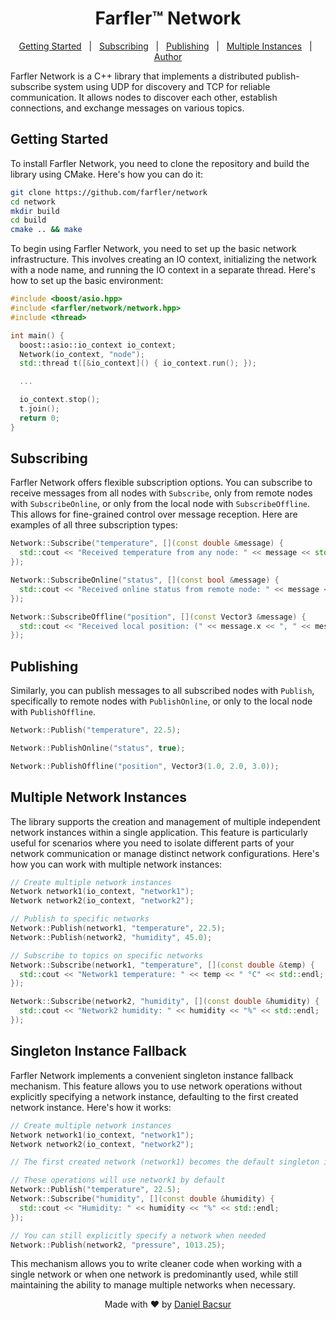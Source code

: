 <h1 align="center">Farfler&trade; Network</h1>

<p align="center">
  <a href="#getting-started">Getting Started</a> &#xa0; | &#xa0;
  <a href="#subscribing">Subscribing</a> &#xa0; | &#xa0;
  <a href="#publishing">Publishing</a> &#xa0; | &#xa0;
  <a href="#multiple-network-instances">Multiple Instances</a> &#xa0; | &#xa0;
  <a href="#author">Author</a>
</p>

Farfler Network is a C++ library that implements a distributed publish-subscribe system using UDP for discovery and TCP for reliable communication. It allows nodes to discover each other, establish connections, and exchange messages on various topics.

<h2 id="getting-started">Getting Started</h2>

To install Farfler Network, you need to clone the repository and build the library using CMake. Here's how you can do it:

```bash
git clone https://github.com/farfler/network
cd network
mkdir build
cd build
cmake .. && make
```

To begin using Farfler Network, you need to set up the basic network infrastructure. This involves creating an IO context, initializing the network with a node name, and running the IO context in a separate thread. Here's how to set up the basic environment:

```cxx
#include <boost/asio.hpp>
#include <farfler/network/network.hpp>
#include <thread>

int main() {
  boost::asio::io_context io_context;
  Network(io_context, "node");
  std::thread t([&io_context]() { io_context.run(); });

  ...

  io_context.stop();
  t.join();
  return 0;
}
```

<h2 id="subscribing">Subscribing</h2>

Farfler Network offers flexible subscription options. You can subscribe to receive messages from all nodes with `Subscribe`, only from remote nodes with `SubscribeOnline`, or only from the local node with `SubscribeOffline`. This allows for fine-grained control over message reception. Here are examples of all three subscription types:

```cxx
Network::Subscribe("temperature", [](const double &message) {
  std::cout << "Received temperature from any node: " << message << std::endl;
});

Network::SubscribeOnline("status", [](const bool &message) {
  std::cout << "Received online status from remote node: " << message << std::endl;
});

Network::SubscribeOffline("position", [](const Vector3 &message) {
  std::cout << "Received local position: (" << message.x << ", " << message.y << ", " << message.z << ")" << std::endl;
});
```

<h2 id="publishing">Publishing</h2>

Similarly, you can publish messages to all subscribed nodes with `Publish`, specifically to remote nodes with `PublishOnline`, or only to the local node with `PublishOffline`.

```cxx
Network::Publish("temperature", 22.5);

Network::PublishOnline("status", true);

Network::PublishOffline("position", Vector3(1.0, 2.0, 3.0));
```

<h2 id="multiple-network-instances">Multiple Network Instances</h2>

The library supports the creation and management of multiple independent network instances within a single application. This feature is particularly useful for scenarios where you need to isolate different parts of your network communication or manage distinct network configurations. Here's how you can work with multiple network instances:

```cxx
// Create multiple network instances
Network network1(io_context, "network1");
Network network2(io_context, "network2");

// Publish to specific networks
Network::Publish(network1, "temperature", 22.5);
Network::Publish(network2, "humidity", 45.0);

// Subscribe to topics on specific networks
Network::Subscribe(network1, "temperature", [](const double &temp) {
  std::cout << "Network1 temperature: " << temp << " °C" << std::endl;
});

Network::Subscribe(network2, "humidity", [](const double &humidity) {
  std::cout << "Network2 humidity: " << humidity << "%" << std::endl;
});
```

<h2 id="singleton-instance-fallback">Singleton Instance Fallback</h2>

Farfler Network implements a convenient singleton instance fallback mechanism. This feature allows you to use network operations without explicitly specifying a network instance, defaulting to the first created network instance. Here's how it works:

```cxx
// Create multiple network instances
Network network1(io_context, "network1");
Network network2(io_context, "network2");

// The first created network (network1) becomes the default singleton instance

// These operations will use network1 by default
Network::Publish("temperature", 22.5);
Network::Subscribe("humidity", [](const double &humidity) {
  std::cout << "Humidity: " << humidity << "%" << std::endl;
});

// You can still explicitly specify a network when needed
Network::Publish(network2, "pressure", 1013.25);
```

This mechanism allows you to write cleaner code when working with a single network or when one network is predominantly used, while still maintaining the ability to manage multiple networks when necessary.

<p id="author" align="center">
  Made with ❤️ by <a href="https://github.com/danielbacsur" target="_blank">Daniel Bacsur</a>
</p>
